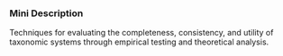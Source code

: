### Mini Description

Techniques for evaluating the completeness, consistency, and utility of taxonomic systems through empirical testing and theoretical analysis.
